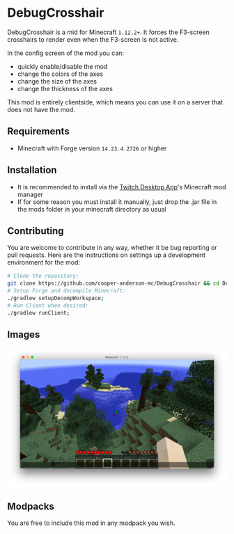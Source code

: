 # DebugCrosshair
DebugCrosshair is a mid for Minecraft `1.12.2+`. It forces the F3-screen crosshairs to render even when the F3-screen is not active.

In the config screen of the mod you can:
 * quickly enable/disable the mod
 * change the colors of the axes
 * change the size of the axes
 * change the thickness of the axes

This mod is entirely clientside, which means you can use it on a server that does not have the mod.

## Requirements
 * Minecraft with Forge version `14.23.4.2726` or higher

## Installation
 * It is recommended to install via the [Twitch Desktop App](https://app.twitch.tv/download)'s Minecraft mod manager
 * If for some reason you must install it manually, just drop the .jar file in the mods folder in your minecraft directory as usual

## Contributing
You are welcome to contribute in any way, whether it be bug reporting or pull requests. Here are the instructions on settings up a development environment for the mod:

```bash
# Clone the repository:
git clone https://github.com/cooper-anderson-mc/DebugCrosshair && cd DebugCrosshair;
# Setup Forge and decompile Minecraft:
./gradlew setupDecompWorkspace;
# Run Client when desired:
./gradlew runClient;
```

## Images
![Config Screen](docs/example.png?raw=true)

## Modpacks
You are free to include this mod in any modpack you wish.
